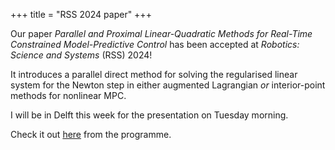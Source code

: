 +++
title = "RSS 2024 paper"
+++

Our paper *Parallel and Proximal Linear-Quadratic Methods for Real-Time Constrained Model-Predictive Control* has been accepted at *Robotics: Science and Systems* (RSS) 2024!

It introduces a parallel direct method for solving the regularised linear system for the Newton step in either augmented Lagrangian *or* interior-point methods for nonlinear MPC.

I will be in Delft this week for the presentation on Tuesday morning.

Check it out [here](https://roboticsconference.org/program/papers/2/) from the programme.
